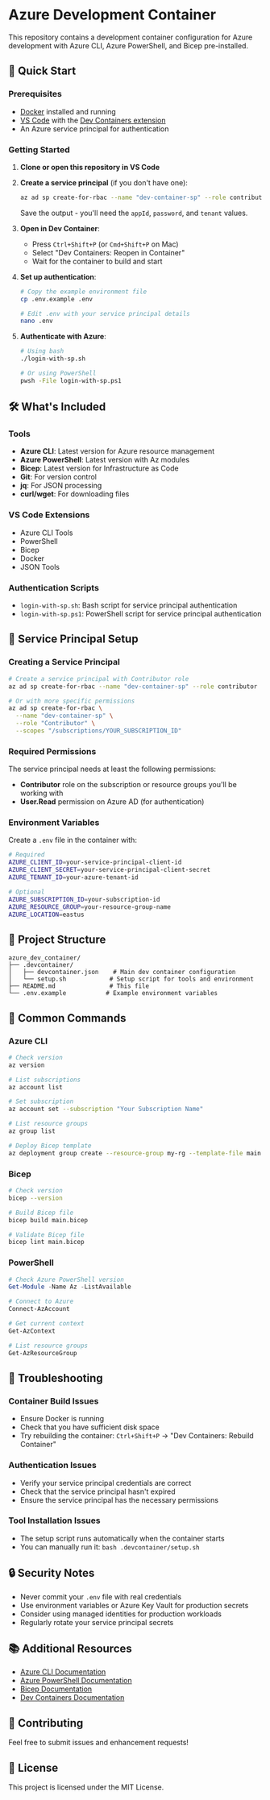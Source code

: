 # Azure Development Container

This repository contains a development container configuration for Azure development with Azure CLI, Azure PowerShell, and Bicep pre-installed.

## 🚀 Quick Start

### Prerequisites

- [Docker](https://www.docker.com/products/docker-desktop/) installed and running
- [VS Code](https://code.visualstudio.com/) with the [Dev Containers extension](https://marketplace.visualstudio.com/items?itemName=ms-vscode-remote.remote-containers)
- An Azure service principal for authentication

### Getting Started

1. **Clone or open this repository in VS Code**

2. **Create a service principal** (if you don't have one):
   ```bash
   az ad sp create-for-rbac --name "dev-container-sp" --role contributor
   ```
   Save the output - you'll need the `appId`, `password`, and `tenant` values.

3. **Open in Dev Container**:
   - Press `Ctrl+Shift+P` (or `Cmd+Shift+P` on Mac)
   - Select "Dev Containers: Reopen in Container"
   - Wait for the container to build and start

4. **Set up authentication**:
   ```bash
   # Copy the example environment file
   cp .env.example .env

   # Edit .env with your service principal details
   nano .env
   ```

5. **Authenticate with Azure**:
   ```bash
   # Using bash
   ./login-with-sp.sh

   # Or using PowerShell
   pwsh -File login-with-sp.ps1
   ```

## 🛠️ What's Included

### Tools
- **Azure CLI**: Latest version for Azure resource management
- **Azure PowerShell**: Latest version with Az modules
- **Bicep**: Latest version for Infrastructure as Code
- **Git**: For version control
- **jq**: For JSON processing
- **curl/wget**: For downloading files

### VS Code Extensions
- Azure CLI Tools
- PowerShell
- Bicep
- Docker
- JSON Tools

### Authentication Scripts
- `login-with-sp.sh`: Bash script for service principal authentication
- `login-with-sp.ps1`: PowerShell script for service principal authentication

## 🔐 Service Principal Setup

### Creating a Service Principal

```bash
# Create a service principal with Contributor role
az ad sp create-for-rbac --name "dev-container-sp" --role contributor

# Or with more specific permissions
az ad sp create-for-rbac \
  --name "dev-container-sp" \
  --role "Contributor" \
  --scopes "/subscriptions/YOUR_SUBSCRIPTION_ID"
```

### Required Permissions

The service principal needs at least the following permissions:
- **Contributor** role on the subscription or resource groups you'll be working with
- **User.Read** permission on Azure AD (for authentication)

### Environment Variables

Create a `.env` file in the container with:

```bash
# Required
AZURE_CLIENT_ID=your-service-principal-client-id
AZURE_CLIENT_SECRET=your-service-principal-client-secret
AZURE_TENANT_ID=your-azure-tenant-id

# Optional
AZURE_SUBSCRIPTION_ID=your-subscription-id
AZURE_RESOURCE_GROUP=your-resource-group-name
AZURE_LOCATION=eastus
```

## 📁 Project Structure

```
azure_dev_container/
├── .devcontainer/
│   ├── devcontainer.json    # Main dev container configuration
│   └── setup.sh            # Setup script for tools and environment
├── README.md               # This file
└── .env.example           # Example environment variables
```

## 🔧 Common Commands

### Azure CLI
```bash
# Check version
az version

# List subscriptions
az account list

# Set subscription
az account set --subscription "Your Subscription Name"

# List resource groups
az group list

# Deploy Bicep template
az deployment group create --resource-group my-rg --template-file main.bicep
```

### Bicep
```bash
# Check version
bicep --version

# Build Bicep file
bicep build main.bicep

# Validate Bicep file
bicep lint main.bicep
```

### PowerShell
```powershell
# Check Azure PowerShell version
Get-Module -Name Az -ListAvailable

# Connect to Azure
Connect-AzAccount

# Get current context
Get-AzContext

# List resource groups
Get-AzResourceGroup
```

## 🐛 Troubleshooting

### Container Build Issues
- Ensure Docker is running
- Check that you have sufficient disk space
- Try rebuilding the container: `Ctrl+Shift+P` → "Dev Containers: Rebuild Container"

### Authentication Issues
- Verify your service principal credentials are correct
- Check that the service principal hasn't expired
- Ensure the service principal has the necessary permissions

### Tool Installation Issues
- The setup script runs automatically when the container starts
- You can manually run it: `bash .devcontainer/setup.sh`

## 🔒 Security Notes

- Never commit your `.env` file with real credentials
- Use environment variables or Azure Key Vault for production secrets
- Consider using managed identities for production workloads
- Regularly rotate your service principal secrets

## 📚 Additional Resources

- [Azure CLI Documentation](https://docs.microsoft.com/en-us/cli/azure/)
- [Azure PowerShell Documentation](https://docs.microsoft.com/en-us/powershell/azure/)
- [Bicep Documentation](https://docs.microsoft.com/en-us/azure/azure-resource-manager/bicep/)
- [Dev Containers Documentation](https://code.visualstudio.com/docs/devcontainers/containers)

## 🤝 Contributing

Feel free to submit issues and enhancement requests!

## 📄 License

This project is licensed under the MIT License.
